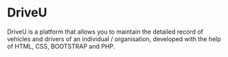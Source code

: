 # DriveU
DriveU is a platform that allows you to maintain the detailed record of vehicles and drivers of an individual / organisation, developed with the help of HTML, CSS, BOOTSTRAP and PHP.

